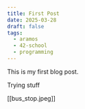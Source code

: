 ```yaml
---
title: First Post
date: 2025-03-28
draft: false
tags:
  - aramos
  - 42-school
  - programming
---
```


This is my first blog post. 

Trying stuff

[[bus_stop.jpeg]]